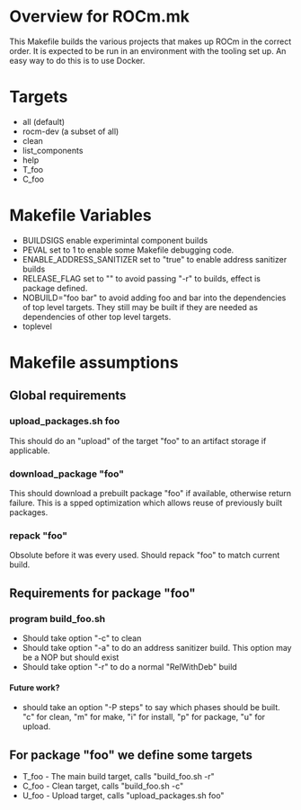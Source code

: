 # Overview for ROCm.mk
This Makefile builds the various projects that makes up ROCm in the correct order.
It is expected to be run in an environment with the tooling set up. An easy way
to do this is to use Docker.
# Targets
- all (default)
- rocm-dev (a subset of all)
- clean
- list_components
- help
- T_foo
- C_foo


# Makefile Variables
- BUILDSIGS enable experimintal component builds
- PEVAL set to 1 to enable some Makefile debugging code.
- ENABLE\_ADDRESS\_SANITIZER set to "true" to enable address sanitizer builds
- RELEASE\_FLAG set to "" to avoid passing "-r" to builds, effect is package defined.
- NOBUILD="foo bar" to avoid adding foo and bar into the dependencies of top level targets. They still may be
  built if they are needed as dependencies of other top level targets.
- toplevel 

# Makefile assumptions

## Global requirements

### upload\_packages.sh foo
This should do an "upload" of the target "foo" to an artifact storage if applicable.

### download\_package "foo"
This should download a prebuilt package "foo" if available, otherwise return failure.
This is a spped optimization which allows reuse of previously built packages.

### repack "foo"
Obsolute before it was every used. Should repack "foo" to match current build.

## Requirements for package "foo"

### program build\_foo.sh
- Should take option "-c" to clean
- Should take option "-a" to do an address sanitizer build. This option may be a NOP but should exist
- Should take option "-r" to do a normal "RelWithDeb" build

#### Future work?
- should take an option "-P steps" to say which phases should be built. "c" for clean,
  "m" for make, "i" for install, "p" for package, "u" for upload.

## For package "foo" we define some targets
- T\_foo - The main build target, calls "build\_foo.sh -r"
- C\_foo - Clean target, calls "build_foo.sh -c"
- U\_foo - Upload target, calls "upload_packages.sh foo"
